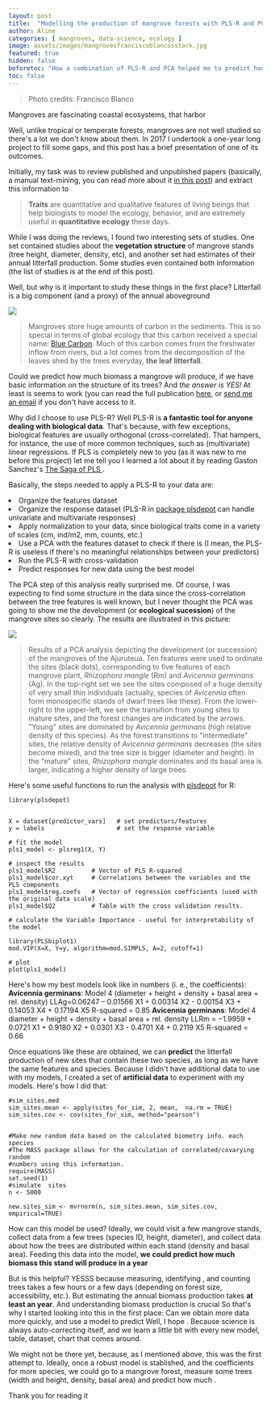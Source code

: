 ```yaml
---
layout: post
title:  "Modelling the production of mangrove forests with PLS-R and PCA"
author: Aline
categories: [ mangroves, data-science, ecology ]
image: assets/images/mangrovesfranciscoblancosstock.jpg
featured: true
hidden: false
beforetoc: "How a combination of PLS-R and PCA helped me to predict how biomass production might change depending on the vegetation features"
toc: false
---
```


> Photo credits: Francisco Blanco

Mangroves are fascinating coastal ecosystems, that harbor

Well, unlike tropical or temperate forests, mangroves are not well studied so there's a lot we don't know about them. In 2017 I undertook a one-year long project to fill some gaps, and this post has a brief presentation of one of its outcomes.

Initially, my task was to review published and unpublished papers (basically, a manual text-mining, you can read more about it <a href="https://alinequadros.github.io/AlineQuadros/playing-data-detective/">in this post</a>) and extract this information to

>__Traits__ are quantitative and qualitative features of living beings that help biologists to model the ecology, behavior, and are extremely useful in **quantitative ecology** these days.

While I was doing the reviews, I found two interesting sets of studies. One set contained studies about the **vegetation structure** of mangrove stands (tree height, diameter, density, etc), and another set had estimates of their annual litterfall production. Some studies even contained both information (the list of studies is at the end of this post).

Well, but why is it important to study these things in the first place? Litterfall is a big component (and a proxy) of the annual aboveground

<img src="/AlineQuadros/assets/images/mangrove_npp.png">

> Mangroves store huge amounts of carbon in the sediments. This is so special in terms of global ecology that this carbon received a special name: <a href="https://en.wikipedia.org/wiki/Blue_carbon">Blue Carbon</a>. Much of this carbon comes from the freshwater inflow from rivers, but a lot comes from the decomposition of the leaves shed by the trees everyday, __the leaf litterfall__.


Could we predict how much biomass a mangrove will produce, if we have basic information on the structure of its trees?
And _the answer is YES!_ At least is seems to work (you can read the full publication <a href="https://doi.org/10.1016/j.ecss.2018.12.012">here</a>, or <a href=""> send me an email</a> if you don't have access to it.

Why did I choose to use PLS-R? Well PLS-R is __a fantastic tool for anyone dealing with biological data__. That's because, with few exceptions, biological features are usually orthogonal (cross-correlated). That hampers, for instance, the use of more common techniques, such as (multivariate) linear regressions. If PLS is completely new to you (as it was new to me before this project) let me tell you I learned a lot about it by reading Gaston Sanchez's <a href="https://sagaofpls.github.io/"> The Saga of PLS </a>.

Basically, the steps needed to apply a PLS-R to your data are:

<li> Organize the features dataset
<li> Organize the response dataset (PLS-R in <a href="https://github.com/gastonstat/plsdepot">package plsdepot</a> can handle univariate and multivariate responses)
<li> Apply normalization to your data, since biological traits come in a variety of scales (cm, ind/m2, mm, counts, etc.)
<li> Use a PCA with the features dataset to check if there is  (I mean, the PLS-R is useless if there's no meaningful relationships between your predictors)
<li> Run the PLS-R with cross-validation
<li> Predict responses for new data using the best model

The PCA step of this analysis really surprised me. Of course, I was expecting to find some structure in the data since the cross-correlation between the tree features is well known, but I never thought the PCA was going to show me the development (or **ecological sucession**) of the mangrove sites so clearly. The results are illustrated in this picture:

<img src="/AlineQuadros/assets/images/development.png">

> Results of a PCA analysis depicting the development (or succession) of the mangroves of the Ajuruteua. Ten features were used to ordinate the sites (black dots), corresponding to five features of each mangrove plant, *Rhizophora mangle* (Rm) and *Avicennia germinans* (Ag). In the top-right set we see the sites composed of a huge density of very small thin individuals (actually, species of *Avicennia* often form monospecific stands of dwarf trees like these). From the lower-right to the upper-left, we see the transition from young sites to mature sites, and the forest changes are indicated by the arrows. "Young" sites are dominated by *Avicennia germinans* (high relative density of this species). As the forest transitions to "intermediate" sites, the relative density of *Avicennia germinans* decreases (the sites become mixed), and the tree size is bigger (diameter and height). In the "mature" sites, *Rhizophora mangle* dominates and its basal area is larger, indicating a higher density of large trees.


Here's some useful functions to run the analysis with <a href="https://github.com/gastonstat/plsdepot">plsdepot</a> for R:
```
library(plsdepot)


X = dataset[predictor_vars]   # set predictors/features
y = labels                    # set the response variable

# fit the model
pls1_model <- plsreg1(X, Y)

# inspect the results
pls1_model$R2          # Vector of PLS R-squared
pls1_model$cor.xyt     # Correlations between the variables and the PLS components
pls1_model$reg.coefs   # Vector of regression coefficients (used with the original data scale)
pls1_model$Q2          # Table with the cross validation results.

# calculate the Variable Importance - useful for interpretability of the model

library(PLSbiplot1)
mod.VIP(X=X, Y=y, algorithm=mod.SIMPLS, A=2, cutoff=1)

# plot
plot(pls1_model)
```

Here's how my best models look like in numbers (i. e., the coefficients):
**Avicennia germinans**:
Model 4 (diameter + height + density + basal area + rel. density)
LLAg=0.06247 – 0.01566 X1 + 0.00314 X2 - 0.00154 X3 + 0.14053 X4 + 0.17194 X5
R-squared = 0.85
**Avicennia germinans**:
Model 4 diameter + height + density + basal area + rel. density
LLRm = −1.9959 + 0.0721 X1 + 0.9180 X2 + 0.0301 X3 - 0.4701 X4 + 0.2119 X5
R-squared = 0.66

Once equations like these are obtained, we can **predict** the litterfall production of new sites that contain these two species, as long as we have the same features and species. Because I didn't have additional data to use with my models, I created a set of **artificial data** to experiment with my models. Here's how I did that:


```
#sim_sites.med
sim_sites.mean <- apply(sites_for_sim, 2, mean,  na.rm = TRUE)
sim_sites.cov <- cov(sites_for_sim, method="pearson")


#Make new random data based on the calculated biometry info. each species
#The MASS package allows for the calculation of correlated/covarying random
#numbers using this information.
require(MASS)
set.seed(1)
#simulate  sites
n <- 5000

new.sites_sim <- mvrnorm(n, sim_sites.mean, sim_sites.cov, empirical=TRUE)
```

How can this model be used? Ideally, we could visit a few mangrove stands, collect data from a few trees (species ID, height, diameter), and collect data about how the trees are distributed within each stand (density and basal area). Feeding this data into the model, __we could predict how much biomass this stand will produce in a year__


But is this helpful? YESSS because measuring, identifying , and counting trees takes a few hours or a few days (depending on forest size, accessibility, etc.). But estimating the annual biomass production takes __at least an year__. And understanding biomass production is crucial  So that's why I started looking into this in the first place: Can we obtain more data more quickly, and use a model to predict Well, I hope . Because science is always auto-correcting itself, and we learn a little bit with every new model, table, dataset, chart that comes around.

We might not be there yet, because, as I mentioned above, this was the first attempt to. Ideally, once a robust model is stablished, and the coefficients for more species, we could go to a mangrove forest, measure some trees (width and height, density, basal area) and predict how much .


 <span class="spoiler">Thank you for reading it</span>
